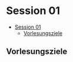 # Session 01

<!-- toc orderedList:0 depthFrom:2 depthTo:6 -->

* [Session 01](#session-01)
  * [Vorlesungsziele](#vorlesungsziele)

<!-- tocstop -->

## Vorlesungsziele
